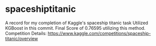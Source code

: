 # spaceshiptitanic
A record for my completion of Kaggle's spaceship titanic task
Utilized KGBoost in this commit.
Final Score of 0.76595 utilizing this method.
Competition Details: https://www.kaggle.com/competitions/spaceship-titanic/overview
